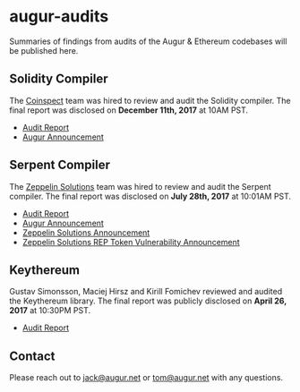 # augur-audits

Summaries of findings from audits of the Augur & Ethereum codebases will be published here.


## Solidity Compiler
The [Coinspect](https://coinspect.com) team was hired to review and audit the Solidity compiler. The final report was disclosed on **December 11th, 2017** at 10AM PST. 

- [Audit Report](https://github.com/tomkysar/augur-audits/blob/master/solidity-compilier/Coinspect%20-%20Solidity%20Compiler%20Audit%20v1.0.pdf)
- [Augur Announcement](https://medium.com/@AugurProject/solidity-compiler-audit-report-1832cedb50a8)

## Serpent Compiler
The [Zeppelin Solutions](https://zeppelin.solutions) team was hired to review and audit the Serpent compiler. The final report was disclosed on **July 28th, 2017** at 10:01AM PST.

- [Audit Report](https://github.com/tomkysar/augur-audits/blob/master/serpent-compilier/Zeppelin%20Solutions%20-%20Serpent%20Compiler%20Audit%20v1.0.0.pdf)
- [Augur Announcement](https://medium.com/@AugurProject/serpent-compiler-vulnerability-rep-solidity-migration-5d91e4ae90dd)
- [Zeppelin Solutions Announcement](https://blog.zeppelin.solutions/serpent-compiler-audit-3095d1257929)
- [Zeppelin Solutions REP Token Vulnerability Announcement](https://blog.zeppelin.solutions/augur-rep-token-critical-vulnerability-disclosure-3d8bdffd79d2)

## Keythereum 
Gustav Simonsson, Maciej Hirsz and Kirill Fomichev reviewed and audited the Keythereum library. The final report was publicly disclosed on **April 26, 2017** at 10:30PM PST.

- [Audit Report](https://github.com/tomkysar/augur-audits/blob/master/keythereum/keythereum-audit.md)



## Contact

Please reach out to [jack@augur.net](mailto:jack@augur.net) or [tom@augur.net](mailto:tom@augur.net) with any questions. 